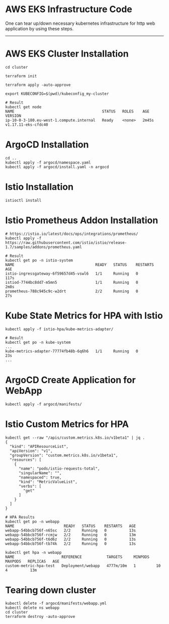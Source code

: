 # AWS EKS Infrastructure Code
One can tear up/down necessary kubernetes infrastructure for http web application by using these steps.

---

# AWS EKS Cluster Installation
```
cd cluster

terraform init

terraform apply -auto-approve

export KUBECONFIG=$(pwd)/kubeconfig_my-cluster
```

```
# Result
kubectl get node
NAME                                       STATUS   ROLES    AGE     VERSION
ip-10-0-3-180.eu-west-1.compute.internal   Ready    <none>   2m45s   v1.17.11-eks-cfdc40
````

# ArgoCD Installation
```
cd ..
kubectl apply -f argocd/namespace.yaml
kubectl apply -f argocd/install.yaml -n argocd
```

# Istio Installation
```
istioctl install
```

# Istio Prometheus Addon Installation
```
# https://istio.io/latest/docs/ops/integrations/prometheus/
kubectl apply -f https://raw.githubusercontent.com/istio/istio/release-1.7/samples/addons/prometheus.yaml
```

```
# Result
kubectl get po -n istio-system
NAME                                    READY   STATUS    RESTARTS   AGE
istio-ingressgateway-6f59657d45-vswl6   1/1     Running   0          117s
istiod-7744bc8dd7-m5mn5                 1/1     Running   0          2m8s
prometheus-788c945c9c-w2drt             2/2     Running   0          27s
```

# Kube State Metrics for HPA with Istio
```
kubectl apply -f istio-hpa/kube-metrics-adapter/
```

```
# Result
kubectl get po -n kube-system
...
kube-metrics-adapter-77774fb48b-6q6h6   1/1     Running   0          23s
...
```

# ArgoCD Create Application for WebApp
```
kubectl apply -f argocd/manifests/
````

# Istio Custom Metrics for HPA
```
kubectl get --raw "/apis/custom.metrics.k8s.io/v1beta1" | jq .
{
  "kind": "APIResourceList",
  "apiVersion": "v1",
  "groupVersion": "custom.metrics.k8s.io/v1beta1",
  "resources": [
    {
      "name": "pods/istio-requests-total",
      "singularName": "",
      "namespaced": true,
      "kind": "MetricValueList",
      "verbs": [
        "get"
      ]
    }
  ]
}

# HPA Results
kubectl get po -n webapp
NAME                      READY   STATUS    RESTARTS   AGE
webapp-54bbcb756f-n65sc   2/2     Running   0          13s
webapp-54bbcb756f-rcmjw   2/2     Running   0          13m
webapp-54bbcb756f-t6d6z   2/2     Running   0          13s
webapp-54bbcb756f-tb74k   2/2     Running   0          13s

kubectl get hpa -n webapp
NAME                     REFERENCE           TARGETS     MINPODS   MAXPODS   REPLICAS   AGE
custom-metric-hpa-test   Deployment/webapp   4777m/10m   1         10        4          13m
```

# Tearing down cluster
```
kubectl delete -f argocd/manifests/webapp.yml
kubectl delete ns webapp
cd cluster
terraform destroy -auto-approve
```